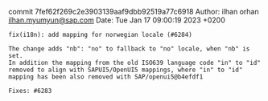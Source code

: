 commit 7fef62f269c2e3903139aaf9dbb92519a77c6918
Author: ilhan orhan <ilhan.myumyun@sap.com>
Date:   Tue Jan 17 09:00:19 2023 +0200

    fix(i18n): add mapping for norwegian locale (#6284)
    
    The change adds "nb": "no" to fallback to "no" locale, when "nb" is set.
    In addition the mapping from the old ISO639 language code "in" to "id" removed to align with SAPUI5/OpenUI5 mappings, where "in" to "id" mapping has been also removed with SAP/openui5@b4efdf1
    
    Fixes: #6283
